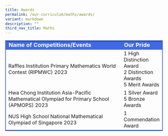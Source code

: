 ```yaml
---
title: Awards
permalink: /our-curriculum/maths/awards/
variant: markdown
description: ""
third_nav_title: Maths
---
```

<table style="border:2px solid royalblue">
	<tbody>
		<tr style="background-color:royalblue; color:white; font-weight:bold; font-size:18px; line-height:20px">
			<td width="500">Name of Competitions/Events</td>
			<td>Our Pride</td>
		</tr>
		<tr>
			<td>Raffles Institution Primary Mathematics World Contest (RIPMWC) 2023</td>
			<td>1 High Distinction Award<br>2 Distinction Awards<br>5 Merit Awards</td>
		</tr>
		<tr>
			<td>Hwa Chong Institution Asia-Pacific Mathematical Olympiad for Primary School (APMOPS) 2023</td>
			<td>1 Silver Award<br>5 Bronze Awards</td>
		</tr>
		<tr>
			<td>NUS High School National Mathematical Olympiad of Singapore 2023</td>
			<td>1 Commendation Award</td>
		</tr>
	</tbody>
</table>